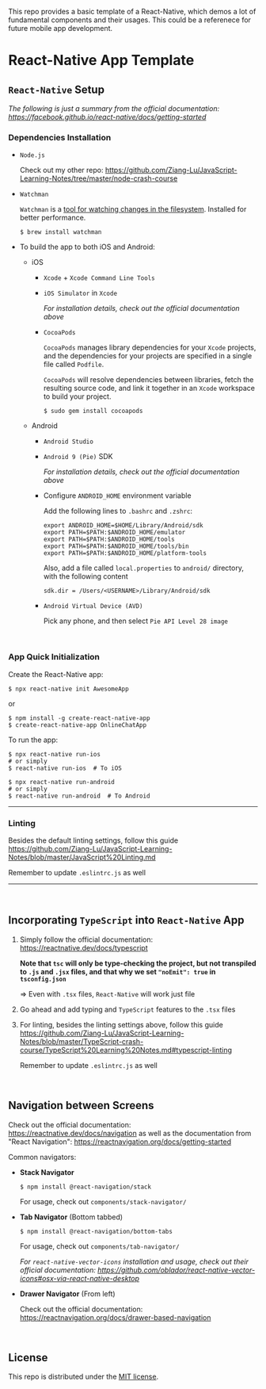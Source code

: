 This repo provides a basic template of a React-Native, which demos a lot of fundamental components and their usages. This could be a referenece for future mobile app development.

# React-Native App Template

## `React-Native` Setup

*The following is just a summary from the official documentation: https://facebook.github.io/react-native/docs/getting-started*

### Dependencies Installation

* `Node.js`

  Check out my other repo: https://github.com/Ziang-Lu/JavaScript-Learning-Notes/tree/master/node-crash-course

* `Watchman`

  `Watchman` is a <u>tool for watching changes in the filesystem</u>. Installed for better performance.

  ```shell
  $ brew install watchman
  ```

* To build the app to both iOS and Android:

  * iOS

    * `Xcode` + `Xcode Command Line Tools`

    * `iOS Simulator` in `Xcode`

      *For installation details, check out the official documentation above*

    * `CocoaPods`

      `CocoaPods`  manages library dependencies for your `Xcode` projects, and the dependencies for your projects are specified in a single file called `Podfile`.

      `CocoaPods` will resolve dependencies between libraries, fetch the resulting source code, and link it together in an `Xcode` workspace to build your project.

      ```shell
      $ sudo gem install cocoapods
      ```

  * Android

    * `Android Studio`

    * `Android 9 (Pie)` SDK

      *For installation details, check out the official documentation above*

    * Configure `ANDROID_HOME` environment variable

      Add the following lines to `.bashrc` and `.zshrc`:

      ```shell
      export ANDROID_HOME=$HOME/Library/Android/sdk
      export PATH=$PATH:$ANDROID_HOME/emulator
      export PATH=$PATH:$ANDROID_HOME/tools
      export PATH=$PATH:$ANDROID_HOME/tools/bin
      export PATH=$PATH:$ANDROID_HOME/platform-tools
      ```

      Also, add a file called `local.properties` to `android/` directory, with the following content

      ```
      sdk.dir = /Users/<USERNAME>/Library/Android/sdk
      ```

    * `Android Virtual Device (AVD)`

      Pick any phone, and then select `Pie API Level 28 image`

<br>

### App Quick Initialization

Create the React-Native app:

```shell
$ npx react-native init AwesomeApp
```

or

```shell
$ npm install -g create-react-native-app
$ create-react-native-app OnlineChatApp
```

To run the app:

```shell
$ npx react-native run-ios
# or simply
$ react-native run-ios  # To iOS

$ npx react-native run-android
# or simply
$ react-native run-android  # To Android
```

***

### Linting

Besides the default linting settings, follow this guide https://github.com/Ziang-Lu/JavaScript-Learning-Notes/blob/master/JavaScript%20Linting.md

Remember to update `.eslintrc.js` as well

***

<br>

## Incorporating `TypeScript` into `React-Native` App

1. Simply follow the official documentation: https://reactnative.dev/docs/typescript

   **Note that `tsc` will only be type-checking the project, but not transpiled to `.js` and `.jsx` files, and that why we set `"noEmit": true` in `tsconfig.json`**

   => Even with `.tsx` files, `React-Native` will work just file
   
2. Go ahead and add typing and `TypeScript` features to the `.tsx` files

3. For linting, besides the linting settings above, follow this guide https://github.com/Ziang-Lu/JavaScript-Learning-Notes/blob/master/TypeScript-crash-course/TypeScript%20Learning%20Notes.md#typescript-linting

   Remember to update `.eslintrc.js` as well

<br>

## Navigation between Screens

Check out the official documentation: https://reactnative.dev/docs/navigation as well as the documentation from "React Navigation": https://reactnavigation.org/docs/getting-started

Common navigators:

* **Stack Navigator**

  ```shell
  $ npm install @react-navigation/stack
  ```

  For usage, check out `components/stack-navigator/`

* **Tab Navigator** (Bottom tabbed)

  ```shell
  $ npm install @react-navigation/bottom-tabs
  ```

  For usage, check out `components/tab-navigator/`

  *For `react-native-vector-icons` installation and usage, check out their official documentation: https://github.com/oblador/react-native-vector-icons#osx-via-react-native-desktop*

* **Drawer Navigator** (From left)

  Check out the official documentation: https://reactnavigation.org/docs/drawer-based-navigation

<br>

## License

This repo is distributed under the <a href="https://github.com/Ziang-Lu/React-Native-App-Template/blob/master/LICENSE">MIT license</a>.


